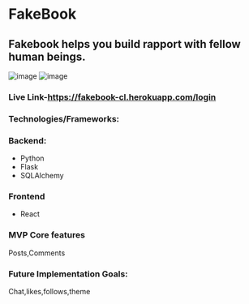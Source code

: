 # FakeBook

## Fakebook helps you build rapport with fellow human beings.
![image](https://user-images.githubusercontent.com/64111530/200197666-d0a0e8fc-412e-4010-93b2-f2b2fc7be585.png)
![image](https://user-images.githubusercontent.com/64111530/200247391-12279173-ca5a-4447-ae56-77240210abc2.png)


### Live Link-https://fakebook-cl.herokuapp.com/login
### Technologies/Frameworks:
### Backend:
* Python
* Flask
* SQLAlchemy

### Frontend
* React

### MVP Core features
Posts,Comments

### Future Implementation Goals:
Chat,likes,follows,theme
